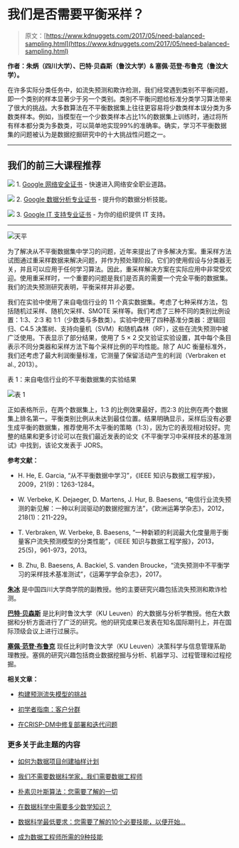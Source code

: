 # 我们是否需要平衡采样？

> 原文：[https://www.kdnuggets.com/2017/05/need-balanced-sampling.html](https://www.kdnuggets.com/2017/05/need-balanced-sampling.html)

**作者：朱炳（四川大学）、巴特·贝森斯（鲁汶大学）& 塞佩·范登·布鲁克（鲁汶大学）。**

在许多实际分类任务中，如流失预测和欺诈检测，我们经常遇到类别不平衡问题，即一个类别的样本显著少于另一个类别。类别不平衡问题给标准分类学习算法带来了很大的挑战。大多数算法在不平衡数据集上往往更容易将少数类样本误分类为多数类样本。例如，当模型在一个少数类样本占比1%的数据集上训练时，通过将所有样本都分类为多数类，可以简单地实现99%的准确率。确实，学习不平衡数据集的问题被认为是数据挖掘研究中的十大挑战性问题之一。

* * *

## 我们的前三大课程推荐

![](../Images/0244c01ba9267c002ef39d4907e0b8fb.png) 1\. [Google 网络安全证书](https://www.kdnuggets.com/google-cybersecurity) - 快速进入网络安全职业道路。

![](../Images/e225c49c3c91745821c8c0368bf04711.png) 2\. [Google 数据分析专业证书](https://www.kdnuggets.com/google-data-analytics) - 提升你的数据分析技能。

![](../Images/0244c01ba9267c002ef39d4907e0b8fb.png) 3\. [Google IT 支持专业证书](https://www.kdnuggets.com/google-itsupport) - 为你的组织提供 IT 支持。

* * *

![天平](../Images/38037dc074480ca525ef05cc3fe6b5e3.png)

为了解决从不平衡数据集中学习的问题，近年来提出了许多解决方案。重采样方法试图通过重采样数据来解决问题，并作为预处理阶段。它们的使用假设与分类器无关，并且可以应用于任何学习算法。因此，重采样解决方案在实际应用中非常受欢迎。使用重采样时，一个重要的问题是我们是否真的需要一个完全平衡的数据集。我们的流失预测研究表明，平衡采样并非必要。

我们在实验中使用了来自电信行业的 11 个真实数据集。考虑了七种采样方法，包括随机过采样、随机欠采样、SMOTE 采样等。我们考虑了三种不同的类别比例设置：1:3、2:3 和 1:1（少数类与多数类）。实验中使用了四种基准分类器：逻辑回归、C4.5 决策树、支持向量机（SVM）和随机森林（RF），这些在流失预测中被广泛使用。下表显示了部分结果，使用了 5 × 2 交叉验证实验设置，其中每个条目表示不同分类器和采样方法下每个采样比例的平均性能。除了 AUC 衡量标准外，我们还考虑了最大利润衡量标准，它测量了保留活动产生的利润（Verbraken et al., 2013）。

表 1：来自电信行业的不平衡数据集的实验结果

![表 1](../Images/9347bc54fdcd50ea1a9071419e07775c.png)

正如表格所示，在两个数据集上，1:3 的比例效果最好，而2:3 的比例在两个数据集上排名第一。平衡类别比例从未达到最佳位置。结果明确显示，采样后没有必要生成平衡的数据集，推荐使用不太平衡的策略（1:3），因为它的表现相对较好。完整的结果和更多讨论可以在我们最近发表的论文《不平衡学习中采样技术的基准测试》中找到，该论文发表于 JORS。

**参考文献：**

+   H. He, E. Garcia, “从不平衡数据中学习”，《IEEE 知识与数据工程学报》，2009，21(9)：1263-1284。

+   W. Verbeke, K. Dejaeger, D. Martens, J. Hur, B. Baesens, “电信行业流失预测的新见解：一种以利润驱动的数据挖掘方法”，《欧洲运筹学杂志》，2012，218(1)：211-229。

+   T. Verbraken, W. Verbeke, B. Baesens, “一种新颖的利润最大化度量用于衡量客户流失预测模型的分类性能”，《IEEE 知识与数据工程学报》，2013，25(5)，961-973，2013。

+   B. Zhu, B. Baesens, A. Backiel, S. vanden Broucke，“流失预测中不平衡学习的采样技术基准测试”，《运筹学学会杂志》，2017。

**[朱冰](http://www.datahoe.com)** 是中国四川大学商学院的副教授。他的主要研究兴趣包括流失预测和欺诈检测。

**[巴特·贝森斯](http://www.dataminingapps.com/dma_staff/bart-baesens/)** 是比利时鲁汶大学（KU Leuven）的大数据与分析学教授。他在大数据和分析方面进行了广泛的研究。他的研究成果已发表在知名国际期刊上，并在国际顶级会议上进行过展示。

**[塞佩·范登·布鲁克](http://www.dataminingapps.com/dma_staff/seppe-vanden-broucke/)** 现任比利时鲁汶大学（KU Leuven）决策科学与信息管理系助理教授。塞佩的研究兴趣包括商业数据挖掘与分析、机器学习、过程管理和过程挖掘。

**相关文章：**

+   [构建预测流失模型的挑战](/2017/03/datascience-building-predictive-churn-model.html)

+   [初学者指南：客户分群](/2017/03/yhat-beginner-guide-customer-segmentation.html)

+   [在CRISP-DM中修复部署和迭代问题](/2017/02/fixing-deployment-iteration-problems-crisp-dm.html)

### 更多关于此主题的内容

+   [如何为数据项目创建抽样计划](https://www.kdnuggets.com/2022/11/create-sampling-plan-data-project.html)

+   [我们不需要数据科学家，我们需要数据工程师](https://www.kdnuggets.com/2021/02/dont-need-data-scientists-need-data-engineers.html)

+   [朴素贝叶斯算法：您需要了解的一切](https://www.kdnuggets.com/2020/06/naive-bayes-algorithm-everything.html)

+   [在数据科学中需要多少数学知识？](https://www.kdnuggets.com/2020/06/math-data-science.html)

+   [数据科学最低要求：您需要了解的10个必要技能，以便开始…](https://www.kdnuggets.com/2020/10/data-science-minimum-10-essential-skills.html)

+   [成为数据工程师所需的9种技能](https://www.kdnuggets.com/2021/03/9-skills-become-data-engineer.html)
